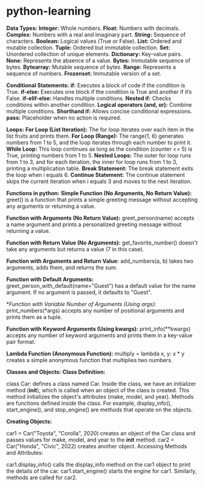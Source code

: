# python-learning
**Data Types:**
**Integer:** Whole numbers.
**Float:** Numbers with decimals.
**Complex:** Numbers with a real and imaginary part.
**String:** Sequence of characters.
**Boolean:** Logical values (True or False).
**List:** Ordered and mutable collection.
**Tuple:** Ordered but immutable collection.
**Set:** Unordered collection of unique elements.
**Dictionary:** Key-value pairs.
**None:** Represents the absence of a value.
**Bytes:** Immutable sequence of bytes.
**Bytearray:** Mutable sequence of bytes.
**Range:** Represents a sequence of numbers.
**Frozenset:** Immutable version of a set.


**Conditional Statements:**
**if:** Executes a block of code if the condition is True.
**if-else:** Executes one block if the condition is True and another if it’s False.
**if-elif-else:** Handles multiple conditions.
**Nested if:** Checks conditions within another condition.
**Logical operators (and, or):** Combine multiple conditions.
**Shorthand if:** Allows concise conditional expressions.
**pass:** Placeholder when no action is required.


**Loops:**
**For Loop (List Iteration):** The for loop iterates over each item in the list fruits and prints them.
**For Loop (Range):** The range(1, 6) generates numbers from 1 to 5, and the loop iterates through each number to print it.
**While Loop:** This loop continues as long as the condition (counter <= 5) is True, printing numbers from 1 to 5.
**Nested Loops:** The outer for loop runs from 1 to 3, and for each iteration, the inner for loop runs from 1 to 3, printing a multiplication table.
**Break Statement:** The break statement exits the loop when i equals 6.
**Continue Statement:** The continue statement skips the current iteration when i equals 3 and moves to the next iteration.



**Functions in python:**
**Simple Function (No Arguments, No Return Value):**
greet() is a function that prints a simple greeting message without accepting any arguments or returning a value.

**Function with Arguments (No Return Value):**
greet_person(name) accepts a name argument and prints a personalized greeting message without returning a value.

**Function with Return Value (No Arguments):**
get_favorite_number() doesn't take any arguments but returns a value (7 in this case).

**Function with Arguments and Return Value:**
add_numbers(a, b) takes two arguments, adds them, and returns the sum.

**Function with Default Arguments:**
greet_person_with_default(name="Guest") has a default value for the name argument. If no argument is passed, it defaults to "Guest".

**Function with Variable Number of Arguments (Using *args):**
print_numbers(*args) accepts any number of positional arguments and prints them as a tuple.

**Function with Keyword Arguments (Using kwargs):**
print_info(**kwargs) accepts any number of keyword arguments and prints them in a key-value pair format.

**Lambda Function (Anonymous Function):**
multiply = lambda x, y: x * y creates a simple anonymous function that multiplies two numbers.



**Classes and Objects:**
**Class Definition:**

class Car: defines a class named Car.
Inside the class, we have an initializer method (__init__), which is called when an object of the class is created. This method initializes the object's attributes (make, model, and year).
Methods are functions defined inside the class. For example, display_info(), start_engine(), and stop_engine() are methods that operate on the objects.

**Creating Objects:**

car1 = Car("Toyota", "Corolla", 2020) creates an object of the Car class and passes values for make, model, and year to the __init__ method.
car2 = Car("Honda", "Civic", 2022) creates another object.
Accessing Methods and Attributes:

car1.display_info() calls the display_info method on the car1 object to print the details of the car.
car1.start_engine() starts the engine for car1.
Similarly, methods are called for car2.

